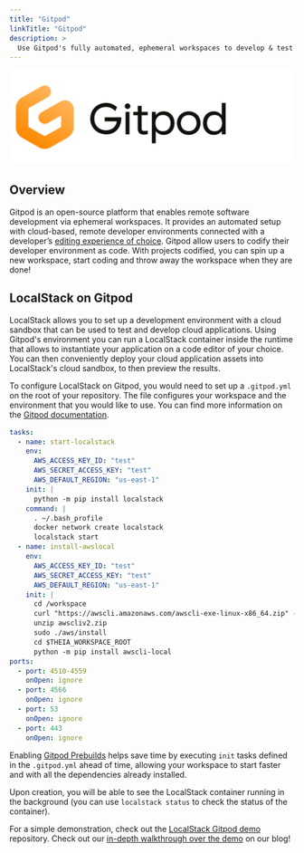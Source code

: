 ```yaml
---
title: "Gitpod"
linkTitle: "Gitpod"
description: >
  Use Gitpod's fully automated, ephemeral workspaces to develop & test your cloud applications with LocalStack
---
```


<img src="gitpod_logo.png" width="600px" alt="Gitpod logo">

## Overview

Gitpod is an open-source platform that enables remote software development via ephemeral workspaces.
It provides an automated setup with cloud-based, remote developer environments connected with a developer’s [editing experience of choice](https://www.gitpod.io/docs/references/ides-and-editors).
Gitpod allow users to codify their developer environment as code.
With projects codified, you can spin up a new workspace, start coding and throw away the workspace when they are done!

## LocalStack on Gitpod

LocalStack allows you to set up a development environment with a cloud sandbox that can be used to test and develop cloud applications.
Using Gitpod's environment you can run a LocalStack container inside the runtime that allows to instantiate your application on a code editor of your choice.
You can then conveniently deploy your cloud application assets into LocalStack's cloud sandbox, to then preview the results.

To configure LocalStack on Gitpod, you would need to set up a `.gitpod.yml` on the root of your repository.
The file configures your workspace and the environment that you would like to use.
You can find more information on the [Gitpod documentation](https://www.gitpod.io/docs/config-gitpod-file/).

```yaml
tasks:
  - name: start-localstack
    env:
      AWS_ACCESS_KEY_ID: "test"
      AWS_SECRET_ACCESS_KEY: "test"
      AWS_DEFAULT_REGION: "us-east-1"
    init: |
      python -m pip install localstack
    command: |
      . ~/.bash_profile
      docker network create localstack
      localstack start
  - name: install-awslocal
    env:
      AWS_ACCESS_KEY_ID: "test"
      AWS_SECRET_ACCESS_KEY: "test"
      AWS_DEFAULT_REGION: "us-east-1"
    init: |
      cd /workspace
      curl "https://awscli.amazonaws.com/awscli-exe-linux-x86_64.zip" -o "awscliv2.zip"
      unzip awscliv2.zip
      sudo ./aws/install
      cd $THEIA_WORKSPACE_ROOT
      python -m pip install awscli-local
ports:
  - port: 4510-4559
    onOpen: ignore
  - port: 4566
    onOpen: ignore      
  - port: 53
    onOpen: ignore      
  - port: 443
    onOpen: ignore
```

Enabling [Gitpod Prebuilds](https://www.gitpod.io/docs/configure/repositories/prebuilds) helps save time by executing `init` tasks defined in the `.gitpod.yml` ahead of time, allowing your workspace to start faster and with all the dependencies already installed.

Upon creation, you will be able to see the LocalStack container running in the background (you can use `localstack status` to check the status of the container).

For a simple demonstration, check out the [LocalStack Gitpod demo](https://github.com/Gitpod-Samples/localstack-gitpod-demo) repository.
Check out our [in-depth walkthrough over the demo](https://localstack.cloud/blog/2022-09-26-localstack-x-gitpod-run-cloud-applications-with-localstack-and-gitpod/) on our blog!
